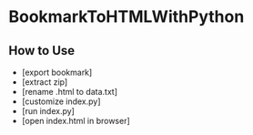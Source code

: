 # BookmarkToHTMLWithPython

## How to Use
- [export bookmark]
- [extract zip]
- [rename .html to data.txt]
- [customize index.py]
- [run index.py]
- [open index.html in browser]